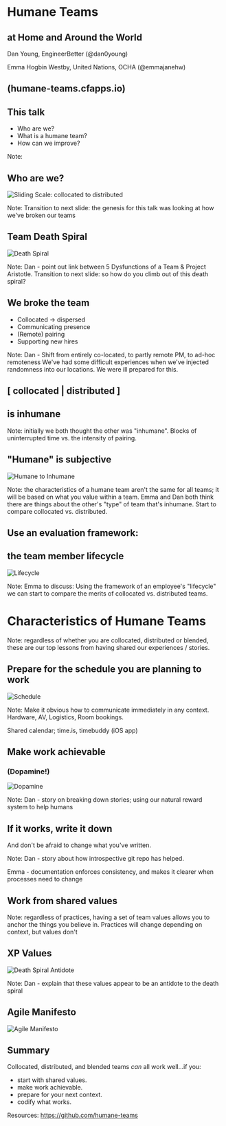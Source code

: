 # Humane Teams
## at Home and Around the World

Dan Young, EngineerBetter
(@dan0young)

Emma Hogbin Westby, United Nations, OCHA
(@emmajanehw)

## (humane-teams.cfapps.io)



## This talk

- Who are we?
- What is a humane team?
- How can we improve?

Note:



## Who are we?
![Sliding Scale: collocated to distributed](/images/sliding-scale.svg "Sliding Scale")

Note: Transition to next slide: the genesis for this talk was looking at how we've broken our teams


## Team Death Spiral
![Death Spiral](/images/death-spiral.svg "Death Spiral")

Note:
Dan - point out link between 5 Dysfunctions of a Team & Project Aristotle. Transition to next slide: so how do you climb out of this death spiral?



## We broke the team
* Collocated → dispersed
* Communicating presence
* (Remote) pairing
* Supporting new hires

Note: Dan - Shift from entirely co-located, to partly remote PM, to ad-hoc remoteness
We've had some difficult experiences when we've injected randomness into our locations. We were ill prepared for this.



## [ collocated | distributed ]
## is inhumane

Note: initially we both thought the other was "inhumane". Blocks of uninterrupted time vs. the intensity of pairing.


## "Humane" is subjective
![Humane to Inhumane](/images/humane-inhumane.svg "Team characteristics on a sliding scale")

Note: the characteristics of a humane team aren't the same for all teams; it will be based on what you value within a team. Emma and Dan both think there are things about the other's "type" of team that's inhumane. Start to compare collocated vs. distributed.



## Use an evaluation framework:
## the team member lifecycle

![Lifecycle](/images/lifecycle.svg "Lifecycle")

Note: Emma to discuss: Using the framework of an employee's "lifecycle" we can start to compare the merits of collocated vs. distributed teams.



# Characteristics of Humane Teams

Note: regardless of whether you are collocated, distributed or blended, these are our top lessons from having shared our experiences / stories.



## Prepare for the schedule you are planning to work
![Schedule](/images/calendar-emma.png)

Note:
Make it obvious how to communicate immediately in any context. Hardware, AV, Logistics, Room bookings.

Shared calendar; time.is, timebuddy (iOS app)



## Make work achievable
### (Dopamine!)
![Dopamine](/images/dopamine.png "Dopamine")

Note: Dan - story on breaking down stories; using our natural reward system to help humans



## If it works, write it down
And don't be afraid to change what you've written.

Note:
Dan - story about how introspective git repo has helped.

Emma - documentation enforces consistency, and makes it clearer when processes need to change



## Work from shared values

Note: regardless of practices, having a set of team values allows you to anchor the things you believe in. Practices will change depending on context, but values don't


## XP Values
![Death Spiral Antidote](/images/xp-values.svg "XP Values counteract the death spiral")

Note: Dan - explain that these values appear to be an antidote to the death spiral



## Agile Manifesto
![Agile Manifesto](/images/agile-manifesto.svg "Agile Manifesto")



## Summary

Collocated, distributed, and blended teams *can* all work well...if you:

   * start with shared values.
   * make work achievable.
   * prepare for your next context.
   * codify what works.

Resources: https://github.com/humane-teams
